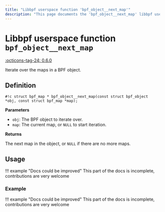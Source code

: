 ```yaml
---
title: "Libbpf userspace function 'bpf_object__next_map'"
description: "This page documents the 'bpf_object__next_map' libbpf userspace function, including its definition, usage, and examples."
---
```

# Libbpf userspace function `bpf_object__next_map`

<!-- [LIBBPF_TAG] -->
[:octicons-tag-24: 0.6.0](https://github.com/libbpf/libbpf/releases/tag/v0.6.0)
<!-- [/LIBBPF_TAG] -->

Iterate over the maps in a BPF object.

## Definition

`#!c struct bpf_map * bpf_object__next_map(const struct bpf_object *obj, const struct bpf_map *map);`

**Parameters**

- `obj`: The BPF object to iterate over.
- `map`: The current map, or `NULL` to start iteration.

**Returns**

The next map in the object, or `NULL` if there are no more maps.

## Usage

!!! example "Docs could be improved"
    This part of the docs is incomplete, contributions are very welcome

### Example

!!! example "Docs could be improved"
    This part of the docs is incomplete, contributions are very welcome
